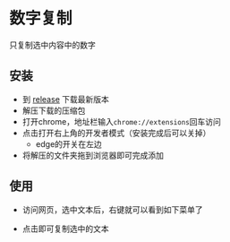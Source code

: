 # 数字复制

只复制选中内容中的数字

## 安装

* 到 [release](https://github.com/noah227/crx-copy-only-numbers/releases) 下载最新版本
* 解压下载的压缩包
* 打开chrome，地址栏输入`chrome://extensions`回车访问
* 点击打开右上角的开发者模式（安装完成后可以关掉）
	* edge的开关在左边
* 将解压的文件夹拖到浏览器即可完成添加

## 使用

* 访问网页，选中文本后，右键就可以看到如下菜单了

* 点击即可复制选中的文本
